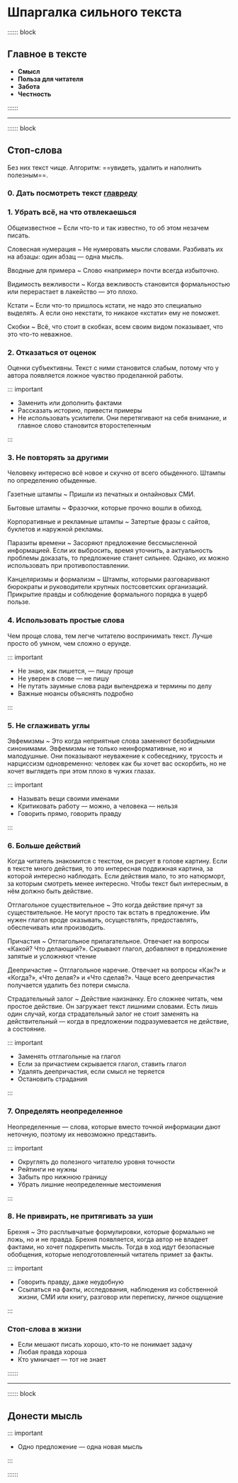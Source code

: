 # Шпаргалка сильного текста

:::::: block

## Главное в тексте

- __Смысл__
- __Польза для читателя__
- __Забота__
- __Честность__

::::::

___

:::::: block

## Стоп-слова

Без них текст чище. Алгоритм: ==увидеть, удалить и наполнить полезным==.

### 0. Дать посмотреть текст [главреду](https://glvrd.ru)

### 1. Убрать всё, на что отвлекаешься

Общеизвестное
  ~ Если что-то и так известно, то об этом незачем писать.

Словесная нумерация
  ~ Не нумеровать мысли словами. Разбивать их на абзацы: один абзац — одна мысль.

Вводные для примера
  ~ Слово «например» почти всегда избыточно.

Видимость вежливости
  ~ Когда вежливость становится формальностью или перерастает в лакейство — это плохо.

Кстати
  ~ Если что-то пришлось кстати, не надо это специально выделять. А если оно некстати, то никакое «кстати» ему не поможет.

Скобки
  ~ Всё, что стоит в скобках, всем своим видом показывает, что это что-то неважное.

### 2. Отказаться от оценок

Оценки субъективны. Текст с ними становится слабым, потому что у автора появляется ложное чувство проделанной работы.

::: important

- Заменить или дополнить фактами
- Рассказать историю, привести примеры
- Не использовать усилители. Они перетягивают на себя внимание, и главное слово становится второстепенным

:::

### 3. Не повторять за другими

Человеку интересно всё новое и скучно от всего обыденного. Штампы по определению обыденные.

Газетные штампы
  ~ Пришли из печатных и онлайновых СМИ.

Бытовые штампы
  ~ Фразочки, которые прочно вошли в обиход.

Корпоративные и рекламные штампы
  ~ Затертые фразы с сайтов, буклетов и наружной рекламы.

Паразиты времени
  ~ Засоряют предложение бессмысленной информацией. Если их выбросить, время уточнить, а актуальность проблемы доказать, то предложение станет сильнее. Однако, их можно использовать при противопоставлении.

Канцеляризмы и формализм
  ~ Штампы, которыми разговаривают бюрократы и руководители крупных постсоветских организаций. Прикрытие правды и соблюдение формального порядка в ущерб пользе.

### 4. Использовать простые слова

Чем проще слова, тем легче читателю воспринимать текст. Лучше просто об умном, чем сложно о ерунде.

::: important

- Не знаю, как пишется, — пишу проще
- Не уверен в слове — не пишу
- Не путать заумные слова ради выпендрежа и термины по делу
- Важные нюансы объяснять подробно

:::

### 5. Не сглаживать углы

Эвфемизмы
  ~ Это когда неприятные слова заменяют безобидными синонимами. Эвфемизмы не только неинформативные, но и малодушные. Они показывают неуважение к собеседнику, трусость и нарциссизм одновременно: человек как бы хочет вас оскорбить, но не хочет выглядеть при этом плохо в чужих глазах.

::: important

- Называть вещи своими именами
- Критиковать работу — можно, а человека — нельзя
- Говорить прямо, говорить правду

:::

### 6. Больше действий

Когда читатель знакомится с текстом, он рисует в голове картину. Если в тексте много действия, то это интересная подвижная картина, за которой интересно наблюдать. Если действия мало, то это натюрморт, за которым смотреть менее интересно. Чтобы текст был интересным, в нём должно быть действие.

Отглагольное существительное
  ~ Это когда действие прячут за существительное. Не могут просто так встать в предложение. Им нужен глагол вроде оказывать, осуществлять, предоставлять, обеспечивать или производить.

Причастия
  ~ Отглагольное прилагательное. Отвечает на вопросы «Какой? Что делающий?». Скрывают глагол, добавляют в предложение запятые и усложняют чтение

Деепричастие
  ~ Отглагольное наречие. Отвечает на вопросы «Как?» и «Когда?», «Что делая?» и «Что сделав?». Чаще всего деепричастия получается удалить без потери смысла.

Страдательный залог
  ~ Действие наизнанку. Его сложнее читать, чем простое действие. Он загружает текст лишними
словами. Есть лишь один случай, когда страдательный залог не стоит заменять на действительный — когда в предложении подразумевается не действие, а состояние.

::: important

- Заменять отглагольные на глагол
- Если за причастием скрывается глагол, ставить глагол
- Удалять деепричастия, если смысл не теряется
- Остановить страдания

:::

### 7. Определять неопределенное

Неопределенные — слова, которые вместо точной информации дают
неточную, поэтому их невозможно представить.

::: important

- Округлять до полезного читателю уровня точности
- Рейтинги не нужны
- Забыть про нижнюю границу
- Убрать лишние неопределенные местоимения

:::

### 8. Не привирать, не притягивать за уши

Брехня
  ~ Это расплывчатые формулировки, которые формально не ложь, но и не правда. Брехня появляется, когда автор не владеет фактами, но хочет подкрепить мысль. Тогда в ход идут безопасные обобщения, которые неподготовленный читатель примет за факты.

::: important

- Говорить правду, даже неудобную
- Ссылаться на факты, исследования, наблюдения из собственной жизни, СМИ или книгу, разговор или переписку, личное ощущение

:::

### Стоп-слова в жизни

- Если мешают писать хорошо, кто-то не понимает задачу
- Любая правда хороша
- Кто умничает — тот не знает

::::::

___

:::::: block

## Донести мысль

::: important

- Одно предложение — одна новая мысль

:::

::::::